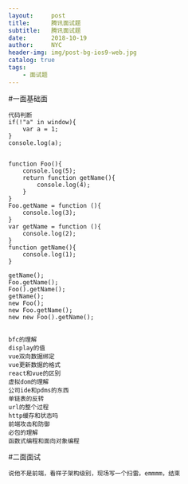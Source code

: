 ```yaml
---
layout:     post
title:      腾讯面试题
subtitle:   腾讯面试题
date:       2018-10-19
author:     NYC
header-img: img/post-bg-ios9-web.jpg
catalog: true
tags:
    - 面试题
---
```



#一面基础面

    代码判断
    if(!"a" in window){
        var a = 1;
    }
    console.log(a);


    function Foo(){
        console.log(5);
        return function getName(){
            console.log(4);
        }
    }
    Foo.getName = function (){
        console.log(3);
    }
    var getName = function (){
        console.log(2);
    }
    function getName(){
        console.log(1);
    }

    getName();
    Foo.getName();
    Foo().getName();
    getName();
    new Foo();
    new Foo.getName();
    new new Foo().getName();


    bfc的理解
    display的值
    vue双向数据绑定
    vue更新数据的格式
    react和vue的区别
    虚拟dom的理解
    公司ide和pdms的东西
    单链表的反转
    url的整个过程
    http缓存和状态吗
    前端攻击和防御
    必包的理解
    函数式编程和面向对象编程
    
    

#二面面试

    说他不是前端，看样子架构级别，现场写一个扫雷。emmmm，结束